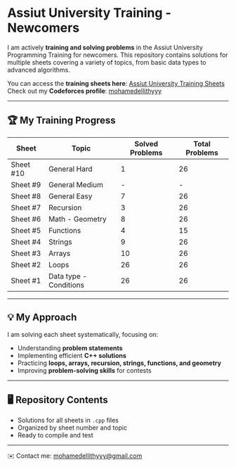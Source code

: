 # Assiut University Training - Newcomers

I am actively **training and solving problems** in the Assiut University Programming Training for newcomers. This repository contains solutions for multiple sheets covering a variety of topics, from basic data types to advanced algorithms.  

You can access the **training sheets here**: [Assiut University Training Sheets](https://codeforces.com/group/MWSDmqGsZm/contests)  
Check out my **Codeforces profile**: [mohamedellithyyy](https://codeforces.com/profile/mohamedellithyyy)  

---

## 🏆 My Training Progress

| Sheet | Topic | Solved Problems | Total Problems |
|-------|-------|----------------|----------------|
| Sheet #10 | General Hard | 1 | 26 |
| Sheet #9 | General Medium | - | - |
| Sheet #8 | General Easy | 7 | 26 |
| Sheet #7 | Recursion | 3 | 26 |
| Sheet #6 | Math - Geometry | 8 | 26 |
| Sheet #5 | Functions | 4 | 15 |
| Sheet #4 | Strings | 9 | 26 |
| Sheet #3 | Arrays | 10 | 26 |
| Sheet #2 | Loops | 26 | 26 |
| Sheet #1 | Data type - Conditions | 26 | 26 |

---

## 💡 My Approach

I am solving each sheet systematically, focusing on:

- Understanding **problem statements**
- Implementing efficient **C++ solutions**
- Practicing **loops, arrays, recursion, strings, functions, and geometry**
- Improving **problem-solving skills** for contests  

---

## 🖥️ Repository Contents

- Solutions for all sheets in `.cpp` files  
- Organized by sheet number and topic  
- Ready to compile and test  

---

✉️ Contact me: mohamedellithyyy@gmail.com
